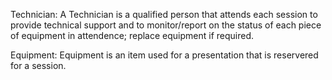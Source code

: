 Technician: A Technician is a qualified person that attends each session to provide technical support and to monitor/report on the status of each piece of equipment in attendence; replace equipment if required. 

Equipment: Equipment is an item used for a presentation that is reservered for a session.
